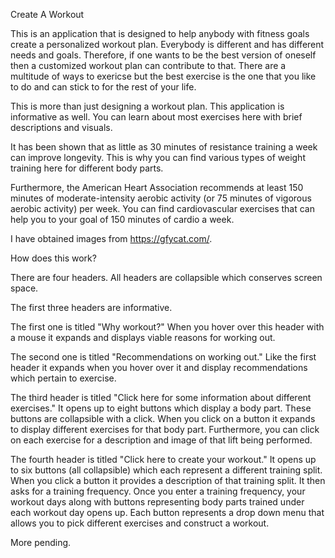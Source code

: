 Create A Workout

This is an application that is designed to help anybody with fitness goals create a personalized workout plan.  Everybody is different and has different needs and goals.  Therefore, if one wants to be the best version of oneself then a customized workout plan can contribute to that.  There are a multitude of ways to exericse but the best exercise is the one that you like to do and can stick to for the rest of your life.

This is more than just designing a workout plan.  This application is informative as well.  You can learn about most exercises here with brief descriptions and visuals.

It has been shown that as little as 30 minutes of resistance training a week can improve longevity.  This is why you can find various types of weight training here for different body parts.

Furthermore, the American Heart Association recommends at least 150 minutes of moderate-intensity aerobic activity (or 75 minutes of vigorous aerobic activity) per week.  You can find cardiovascular exercises that can help you to your goal of 150 minutes of cardio a week.

I have obtained images from https://gfycat.com/. 

How does this work?

There are four headers.  All headers are collapsible which conserves screen space.  

The first three headers are informative.

The first one is titled "Why workout?"  When you hover over this header with a mouse it expands and displays viable reasons for working out.

The second one is titled "Recommendations on working out."  Like the first header it expands when you hover over it and display recommendations which pertain to exercise.

The third header is titled "Click here for some information about different exercises."  It opens up to eight buttons which display a body part.  These buttons are collapsible with a click. When you click on a button it expands to display different exercises for that body part.  Furthermore, you can click on each exercise for a description and image of that lift being performed.

The fourth header is titled "Click here to create your workout."  It opens up to six buttons (all collapsible) which each represent a different training split.  When you click a button it provides a description of that training split.  It then asks for a training frequency.  Once you enter a training frequency, your workout days along with buttons representing body parts trained under each workout day opens up.  Each button represents a drop down menu that allows you to pick different exercises and construct a workout.

More pending.
